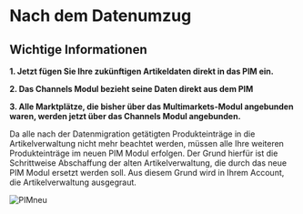 # Nach dem Datenumzug

## Wichtige Informationen

**1. Jetzt fügen Sie Ihre zukünftigen Artikeldaten direkt in das PIM ein.**

**2. Das Channels Modul bezieht seine Daten direkt aus dem PIM**

**3. Alle Marktplätze, die bisher über das Multimarkets-Modul angebunden waren, werden jetzt über das Channels Modul angebunden.**


Da alle nach der Datenmigration getätigten Produkteinträge in die Artikelverwaltung nicht mehr beachtet werden, müssen alle Ihre weiteren Produkteinträge im neuen PIM Modul erfolgen. Der Grund hierfür ist die Schrittweise Abschaffung der alten Artikelverwaltung, die durch das neue PIM Modul ersetzt werden soll. Aus diesem Grund wird in Ihrem Account, die Artikelverwaltung ausgegraut.

![PIMneu](/assets/PIMneu_ijob4fqd5.jpeg)
